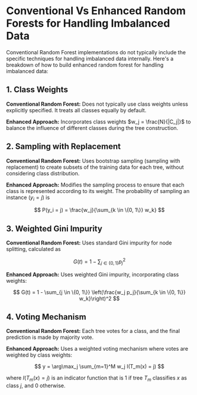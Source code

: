 # Conventional Vs Enhanced Random Forests for Handling Imbalanced Data

Conventional Random Forest implementations do not typically include the specific techniques for handling imbalanced data internally. Here's a breakdown of how to build enhanced random forest for handling imbalanced data:

## 1. Class Weights

**Conventional Random Forest:**
Does not typically use class weights unless explicitly specified. It treats all classes equally by default.

**Enhanced Approach:**
Incorporates class weights $w_j = \frac{N}{|C_j|}$ to balance the influence of different classes during the tree construction.

## 2. Sampling with Replacement

**Conventional Random Forest:**
Uses bootstrap sampling (sampling with replacement) to create subsets of the training data for each tree, without considering class distribution.

**Enhanced Approach:**
Modifies the sampling process to ensure that each class is represented according to its weight. The probability of sampling an instance $(y_i = j)$ is 

$$
P(y_i = j) = \frac{w_j}{\sum_{k \in \{0, 1\}} w_k}
$$

## 3. Weighted Gini Impurity

**Conventional Random Forest:**
Uses standard Gini impurity for node splitting, calculated as

$$
G(t) = 1 - \sum_{j \in \{0, 1\}} p_j^2
$$

**Enhanced Approach:**
Uses weighted Gini impurity, incorporating class weights:

$$
G(t) = 1 - \sum_{j \in \{0, 1\}} \left(\frac{w_j p_j}{\sum_{k \in \{0, 1\}} w_k}\right)^2
$$

## 4. Voting Mechanism

**Conventional Random Forest:**
Each tree votes for a class, and the final prediction is made by majority vote.

**Enhanced Approach:**
Uses a weighted voting mechanism where votes are weighted by class weights: 

$$
y = \arg\max_j \sum_{m=1}^M w_j I(T_m(x) = j)
$$

where $I(T_m(x) = j)$ is an indicator function that is 1 if tree $T_m$ classifies $x$ as class $j$, and 0 otherwise.
